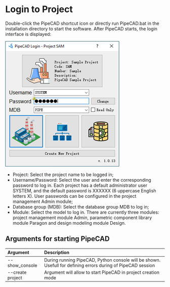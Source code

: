 # Login to Project
Double-click the PipeCAD shortcut icon or directly run PipeCAD.bat in the installation directory to start the software. After PipeCAD starts, the login interface is displayed: 

![Login form](../../images/installation_login_form.png)

* Project: Select the project name to be logged in;
* Username/Password: Select the user and enter the corresponding password to log in. Each project has a default administrator user SYSTEM, and the default password is XXXXXX (6 uppercase English letters X). User passwords can be configured in the project management Admin module;
* Database group (MDB): Select the database group MDB to log in;
* Module: Select the model to log in. There are currently three modules: project management module Admin, parametric component library module Paragon and design modeling module Design.

## Arguments for starting PipeCAD

|Argument|Description|
|:---|:---|
|--show_console|During running PipeCAD, Python console will be shown. Usefull for defining errors during of PipeCAD session|
|--create project|Argument will allow to start PipeCAD in project creation mode|
 
